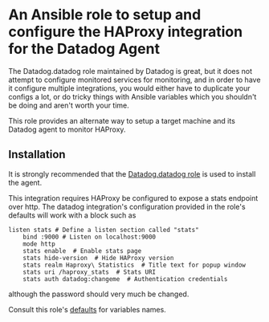 # An Ansible role to setup and configure the HAProxy integration for the Datadog Agent
The Datadog.datadog role maintained by Datadog is great, but it does not attempt to configure
monitored services for monitoring, and in order to have it configure multiple integrations, you
would either have to duplicate your configs a lot, or do tricky things with Ansible variables
which you shouldn't be doing and aren't worth your time.

This role provides an alternate way to setup a target machine and its Datadog agent to monitor
HAProxy.

## Installation

It is strongly recommended that the [Datadog.datadog role][] is used to install the agent.

This integration requires HAProxy be configured to expose a stats endpoint over http. The datadog
integration's configuration provided in the role's defaults will work with a block such as
```
listen stats # Define a listen section called "stats"
    bind :9000 # Listen on localhost:9000
    mode http
    stats enable  # Enable stats page
    stats hide-version  # Hide HAProxy version
    stats realm Haproxy\ Statistics  # Title text for popup window
    stats uri /haproxy_stats  # Stats URI
    stats auth datadog:changeme  # Authentication credentials
```
although the password should very much be changed.

Consult this role's [defaults](defaults/main.yml) for variables names.

[Datadog.datadog role]: https://github.com/DataDog/ansible-datadog
